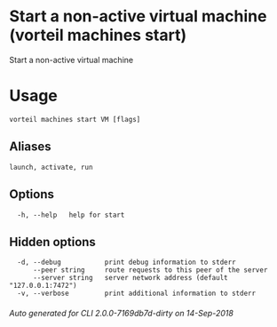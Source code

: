 # Start a non-active virtual machine (vorteil machines start)

Start a non-active virtual machine

# Usage

```
vorteil machines start VM [flags]
```

## Aliases

```
launch, activate, run
```

## Options

```
  -h, --help   help for start
```

## Hidden options

```
  -d, --debug           print debug information to stderr
      --peer string     route requests to this peer of the server
      --server string   server network address (default "127.0.0.1:7472")
  -v, --verbose         print additional information to stderr
```


###### Auto generated for CLI 2.0.0-7169db7d-dirty on 14-Sep-2018
